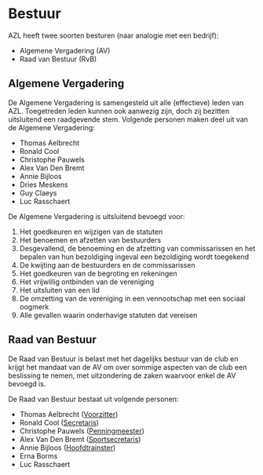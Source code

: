 # Bestuur

AZL heeft twee soorten besturen (naar analogie met een bedrijf):

- Algemene Vergadering (AV)
- Raad van Bestuur (RvB)

## Algemene Vergadering

De Algemene Vergadering is samengesteld uit alle (effectieve) leden van AZL. Toegetreden leden kunnen ook aanwezig zijn, doch zij bezitten uitsluitend een raadgevende stem. Volgende personen maken deel uit van de Algemene Vergadering:

- Thomas Aelbrecht
- Ronald Cool
- Christophe Pauwels
- Alex Van Den Bremt
- Annie Bijloos
- Dries Meskens
- Guy Claeys
- Luc Rasschaert

De Algemene Vergadering is uitsluitend bevoegd voor:

1. Het goedkeuren en wijzigen van de statuten
2. Het benoemen en afzetten van bestuurders
3. Desgevallend, de benoeming en de afzetting van commissarissen en het bepalen van hun bezoldiging ingeval een bezoldiging wordt toegekend
4. De kwijting aan de bestuurders en de commissarissen
5. Het goedkeuren van de begroting en rekeningen
6. Het vrijwillig ontbinden van de vereniging
7. Het uitsluiten van een lid
8. De omzetting van de vereniging in een vennootschap met een sociaal oogmerk
9. Alle gevallen waarin onderhavige statuten dat vereisen

## Raad van Bestuur

De Raad van Bestuur is belast met het dagelijks bestuur van de club en krijgt het mandaat van de AV om over sommige aspecten van de club een beslissing te nemen, met uitzondering de zaken waarvoor enkel de AV bevoegd is.

De Raad van Bestuur bestaat uit volgende personen:

- Thomas Aelbrecht ([Voorzitter](mailto:voorzitter@aquariuslebbeke.be))
- Ronald Cool ([Secretaris](mailto:secretaris@aquariuslebbeke.be))
- Christophe Pauwels ([Penningmeester](mailto:penningmeester@aquariuslebbeke.be))
- Alex Van Den Bremt ([Sportsecretaris](mailto:sportsecretaris@aquariuslebbeke.be))
- Annie Bijloos ([Hoofdtrainster](mailto:annie.bijloos@skynet.be))
- Erna Borms
- Luc Rasschaert
